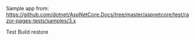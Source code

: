 Sample app from: https://github.com/dotnet/AspNetCore.Docs/tree/master/aspnetcore/test/razor-pages-tests/samples/3.x

Test Build restore
